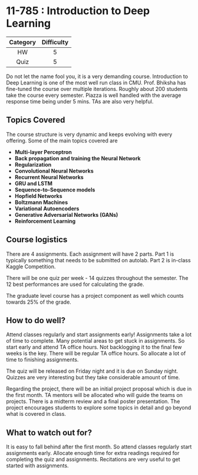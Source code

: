 # 11-785 : Introduction to Deep Learning

| Category | Difficulty |
|:-:       | :-:        |
| HW       | 5     |
| Quiz     | 5     |

Do not let the name fool you, it is a very demanding course. Introduction to Deep Learning is one of the most well run class in CMU. Prof. Bhiksha has 
fine-tuned the course over multiple iterations. Roughly about 200 students 
take the course every semester. Piazza is well handled with the average response 
time being under 5 mins. TAs are also very helpful.

## Topics Covered

The course structure is very dynamic and keeps evolving with every offering. 
Some of the main topics covered are

- **Multi-layer Perceptron**
- **Back propagation and training the Neural Network**
- **Regularization**
- **Convolutional Neural Networks**
- **Recurrent Neural Networks**
- **GRU and LSTM**
- **Sequence-to-Sequence models**
- **Hopfield Networks**
- **Boltzmann Machines**
- **Variational Autoencoders**
- **Generative Adversarial Networks (GANs)**
- **Reinforcement Learning**

## Course logistics

There are 4 assignments. Each assignment will have 2 parts. Part 1 is typically 
something that needs to be submitted on autolab. Part 2 is in-class Kaggle Competition. 

There will be one quiz per week - 14 quizzes throughout the semester. The 12 best performances are 
used for calculating the grade. 

The graduate level course has a project component as well which counts towards 25% of the grade. 

## How to do well?

Attend classes regularly and start assignments early! Assignments take a lot of time to 
complete. Many potential areas to get stuck in assignments. So start early and attend TA office 
hours. Not backlogging it to the final few weeks is the key. There will be regular 
TA office hours. So allocate a lot of time to finishing assignments. 

The quiz will be released on Friday night and it is due on Sunday night. Quizzes are 
very interesting but they take considerable amount of time. 

Regarding the project, there will be an initial project proposal which is due in 
the first month. TA mentors will be allocated who will guide the teams on 
projects. There is a midterm review and a final poster presentation. The project 
encourages students to explore some topics in detail and go beyond what is covered in 
class. 

## What to watch out for?

It is easy to fall behind after the first month. So attend classes regularly 
start assignments early. Allocate enough time for extra readings required for completing
the quiz and assignments. Recitations are very useful to get started with assignments. 


